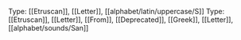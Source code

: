 Type: [[Etruscan]], [[Letter]], [[alphabet/latin/uppercase/S]]
Type: [[Etruscan]], [[Letter]], [[From]], [[Deprecated]], [[Greek]], [[Letter]], [[alphabet/sounds/San]]